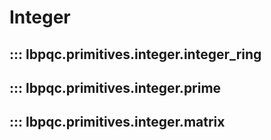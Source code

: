 # Integer


## ::: lbpqc.primitives.integer.integer_ring


## ::: lbpqc.primitives.integer.prime


## ::: lbpqc.primitives.integer.matrix